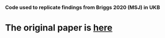 ### Code used to replicate findings from Briggs 2020 (MSJ) in UKB

# The original paper is [here](https://journals.sagepub.com/doi/full/10.1177/1352458520958361#bibr14-1352458520958361)
